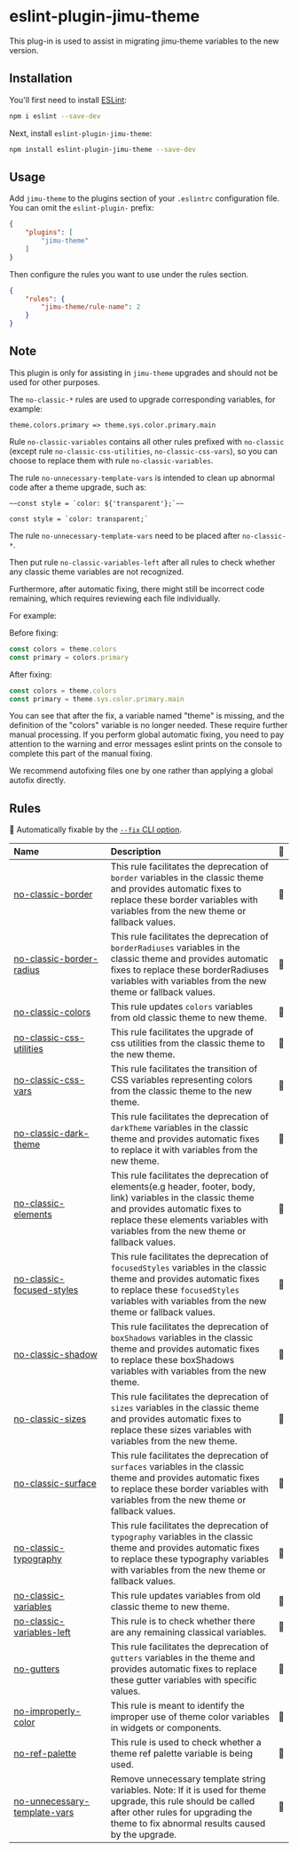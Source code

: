 # eslint-plugin-jimu-theme

This plug-in is used to assist in migrating jimu-theme variables to the new version.

## Installation

You'll first need to install [ESLint](https://eslint.org/):

```sh
npm i eslint --save-dev
```

Next, install `eslint-plugin-jimu-theme`:

```sh
npm install eslint-plugin-jimu-theme --save-dev
```

## Usage

Add `jimu-theme` to the plugins section of your `.eslintrc` configuration file. You can omit the `eslint-plugin-` prefix:

```json
{
    "plugins": [
        "jimu-theme"
    ]
}
```


Then configure the rules you want to use under the rules section.

```json
{
    "rules": {
        "jimu-theme/rule-name": 2
    }
}
```

## Note

This plugin is only for assisting in `jimu-theme` upgrades and should not be used for other purposes.


The `no-classic-*` rules are used to upgrade corresponding variables, for example:

```
theme.colors.primary => theme.sys.color.primary.main
```

Rule `no-classic-variables` contains all other rules prefixed with `no-classic` (except rule `no-classic-css-utilities`,  `no-classic-css-vars`), so you can choose to replace them with rule `no-classic-variables`.

The rule `no-unnecessary-template-vars` is intended to clean up abnormal code after a theme upgrade, such as:

```
~~const style = `color: ${'transparent'};`~~

const style = `color: transparent;`
```

The rule `no-unnecessary-template-vars` need to be placed after `no-classic-*`.

Then put rule `no-classic-variables-left` after all rules to check whether any classic theme variables are not recognized.

Furthermore, after automatic fixing, there might still be incorrect code remaining, which requires reviewing each file individually.

For example:

Before fixing:
```js
const colors = theme.colors
const primary = colors.primary
```
After fixing:
```js
const colors = theme.colors
const primary = theme.sys.color.primary.main
```
You can see that after the fix, a variable named "theme" is missing, and the definition of the "colors" variable is no longer needed. These require further manual processing.
If you perform global automatic fixing, you need to pay attention to the warning and error messages eslint prints on the console to complete this part of the manual fixing.

We recommend autofixing files one by one rather than applying a global autofix directly.

## Rules

<!-- begin auto-generated rules list -->

🔧 Automatically fixable by the [`--fix` CLI option](https://eslint.org/docs/user-guide/command-line-interface#--fix).

| Name                                                                       | Description                                                                                                                                                                                                                             | 🔧 |
| :------------------------------------------------------------------------- | :-------------------------------------------------------------------------------------------------------------------------------------------------------------------------------------------------------------------------------------- | :- |
| [no-classic-border](docs/rules/no-classic-border.md)                       | This rule facilitates the deprecation of `border` variables in the classic theme and provides automatic fixes to replace these border variables with variables from the new theme or fallback values.                                   | 🔧 |
| [no-classic-border-radius](docs/rules/no-classic-border-radius.md)         | This rule facilitates the deprecation of `borderRadiuses` variables in the classic theme and provides automatic fixes to replace these borderRadiuses variables with variables from the new theme or fallback values.                   | 🔧 |
| [no-classic-colors](docs/rules/no-classic-colors.md)                       | This rule updates `colors` variables from old classic theme to new theme.                                                                                                                                                               | 🔧 |
| [no-classic-css-utilities](docs/rules/no-classic-css-utilities.md)         | This rule facilitates the upgrade of css utilities from the classic theme to the new theme.                                                                                                                                             | 🔧 |
| [no-classic-css-vars](docs/rules/no-classic-css-vars.md)                   | This rule facilitates the transition of CSS variables representing colors from the classic theme to the new theme.                                                                                                                      | 🔧 |
| [no-classic-dark-theme](docs/rules/no-classic-dark-theme.md)               | This rule facilitates the deprecation of `darkTheme` variables in the classic theme and provides automatic fixes to replace it with variables from the new theme.                                                                       | 🔧 |
| [no-classic-elements](docs/rules/no-classic-elements.md)                   | This rule facilitates the deprecation of elements(e.g header, footer, body, link) variables in the classic theme and provides automatic fixes to replace these elements variables with variables from the new theme or fallback values. | 🔧 |
| [no-classic-focused-styles](docs/rules/no-classic-focused-styles.md)       | This rule facilitates the deprecation of `focusedStyles` variables in the classic theme and provides automatic fixes to replace these `focusedStyles` variables with variables from the new theme or fallback values.                   | 🔧 |
| [no-classic-shadow](docs/rules/no-classic-shadow.md)                       | This rule facilitates the deprecation of `boxShadows` variables in the classic theme and provides automatic fixes to replace these boxShadows variables with variables from the new theme.                                              | 🔧 |
| [no-classic-sizes](docs/rules/no-classic-sizes.md)                         | This rule facilitates the deprecation of `sizes` variables in the classic theme and provides automatic fixes to replace these sizes variables with variables from the new theme.                                                        | 🔧 |
| [no-classic-surface](docs/rules/no-classic-surface.md)                     | This rule facilitates the deprecation of `surfaces` variables in the classic theme and provides automatic fixes to replace these border variables with variables from the new theme or fallback values.                                 | 🔧 |
| [no-classic-typography](docs/rules/no-classic-typography.md)               | This rule facilitates the deprecation of `typography` variables in the classic theme and provides automatic fixes to replace these typography variables with variables from the new theme or fallback values.                           | 🔧 |
| [no-classic-variables](docs/rules/no-classic-variables.md)                 | This rule updates variables from old classic theme to new theme.                                                                                                                                                                        | 🔧 |
| [no-classic-variables-left](docs/rules/no-classic-variables-left.md)       | This rule is to check whether there are any remaining classical variables.                                                                                                                                                              | 🔧 |
| [no-gutters](docs/rules/no-gutters.md)                                     | This rule facilitates the deprecation of `gutters` variables in the theme and provides automatic fixes to replace these gutter variables with specific values.                                                                          | 🔧 |
| [no-improperly-color](docs/rules/no-improperly-color.md)                   | This rule is meant to identify the improper use of theme color variables in widgets or components.                                                                                                                                      | 🔧 |
| [no-ref-palette](docs/rules/no-ref-palette.md)                             | This rule is used to check whether a theme ref palette variable is being used.                                                                                                                                                          | 🔧 |
| [no-unnecessary-template-vars](docs/rules/no-unnecessary-template-vars.md) | Remove unnecessary template string variables. Note: If it is used for theme upgrade, this rule should be called after other rules for upgrading the theme to fix abnormal results caused by the upgrade.                                | 🔧 |

<!-- end auto-generated rules list -->


